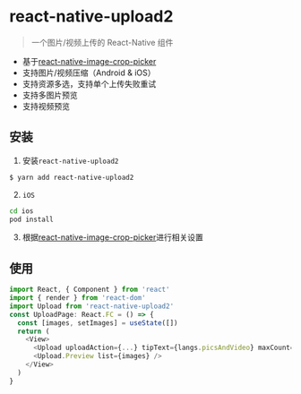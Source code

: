 # react-native-upload2

> 一个图片/视频上传的 React-Native 组件

- 基于[react-native-image-crop-picker](https://github.com/ivpusic/react-native-image-crop-picker)
- 支持图片/视频压缩（Android & iOS）
- 支持资源多选，支持单个上传失败重试
- 支持多图片预览
- 支持视频预览

## 安装

1. 安装`react-native-upload2`

```bash
$ yarn add react-native-upload2
```

2. `iOS`

```bash
cd ios
pod install
```

3. 根据[react-native-image-crop-picker](https://github.com/ivpusic/react-native-image-crop-picker/blob/master/README.md#step-3)进行相关设置

## 使用

```js
import React, { Component } from 'react'
import { render } from 'react-dom'
import Upload from 'react-native-upload2'
const UploadPage: React.FC = () => {
  const [images, setImages] = useState([])
  return (
    <View>
      <Upload uploadAction={...} tipText={langs.picsAndVideo} maxCount={10} list={images} onChange={(val) => setImages(val)} />
      <Upload.Preview list={images} />
    </View>
  )
}
```
